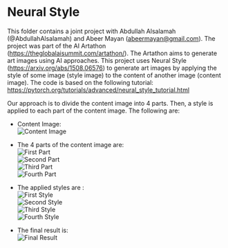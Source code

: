 # Neural Style

This folder contains a joint project with Abdullah Alsalamah (@AbdullahAlsalamah) and Abeer Mayan (<abeermayan@gmail.com>). The project was part of the AI Artathon (<https://theglobalaisummit.com/artathon/>). The Artathon aims to generate art images using AI approaches. This project uses Neural Style (<https://arxiv.org/abs/1508.06576>) to generate art images by applying the style of some image (style image) to the content of another image (content image). The code is based on the following tutorial: <br>
https://pytorch.org/tutorials/advanced/neural_style_tutorial.html

Our approach is to divide the content image into 4 parts. Then, a style is applied to each part of the content image. The following are: 
* Content Image: <br>
![Content Image](https://github.com/FahadSahli/AI-generated-art/blob/master/Neural-Style/content.jpeg)

* The 4 parts of the content image are: <br>
![First Part](https://github.com/FahadSahli/AI-generated-art/blob/master/Neural-Style/images/content1.jpeg) <br>
![Second Part](https://github.com/FahadSahli/AI-generated-art/blob/master/Neural-Style/images/content2.jpeg) <br>
![Third Part](https://github.com/FahadSahli/AI-generated-art/blob/master/Neural-Style/images/content3.jpeg) <br>
![Fourth Part](https://github.com/FahadSahli/AI-generated-art/blob/master/Neural-Style/images/content4.jpeg) <br>

* The applied styles are : <br>
![First Style](https://github.com/FahadSahli/AI-generated-art/blob/master/Neural-Style/images/style1.jpeg) <br>
![Second Style](https://github.com/FahadSahli/AI-generated-art/blob/master/Neural-Style/images/style2.jpeg) <br>
![Third Style](https://github.com/FahadSahli/AI-generated-art/blob/master/Neural-Style/images/style3.jpeg) <br>
![Fourth Style](https://github.com/FahadSahli/AI-generated-art/blob/master/Neural-Style/images/style4.jpeg) <br>

* The final result is: <br>
![Final Result](https://github.com/FahadSahli/AI-generated-art/blob/master/Neural-Style/output.png)
